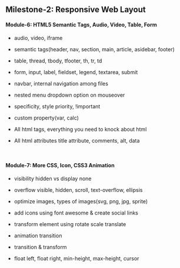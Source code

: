 ## Milestone-2: Responsive Web Layout

#### Module-6: HTML5 Semantic Tags, Audio, Video, Table, Form

- audio, video, iframe

- semantic tags(header, nav, section, main, article, asidebar, footer)

- table, thread, tbody, tfooter, th, tr, td

- form, input, label, fieldset, legend, textarea, submit

- navbar, internal navigation among files

- nested menu dropdown option on mouseover

- specificity, style priority, !important

- custom property(var, calc)

- All html tags, everything you need to knock about html

- All html attributes title attribute, comments, alt, data

  <br>

#### Module-7: More CSS, Icon, CSS3 Animation

- visibility hidden vs display none

- overflow visible, hidden, scroll, text-overflow, ellipsis

- optimize images, types of images(svg, png, jpg, sprite)

- add icons using font awesome & create social links

- transform element using rotate scale translate

- animation transition

- transition & transform

- float left, float right, min-height, max-height, cursor

  <br>
